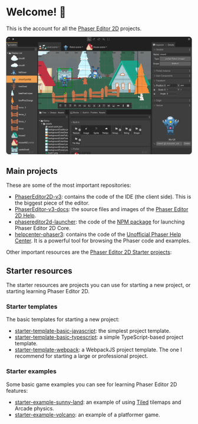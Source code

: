 # Welcome! 👋

This is the account for all the [Phaser Editor 2D](https://phasereditor2d.com) projects.

![screenshot](editor-screenshot.png)


## Main projects

These are some of the most important repositories:

* [PhaserEditor2D-v3](https://github.com/PhaserEditor2D/PhaserEditor2D-v3): contains the code of the IDE (the client side). This is the biggest piece of the editor.
* [PhaserEditor-v3-docs](https://github.com/PhaserEditor2D/PhaserEditor-v3-docs): the source files and images of the [Phaser Editor 2D Help](https://help.phasereditor2d.com/v3).
* [phasereditor2d-launcher](https://github.com/PhaserEditor2D/phasereditor2d-launcher): the code of the [NPM package](https://www.npmjs.com/package/phasereditor2d-launcher) for launching Phaser Editor 2D Core.
* [helpcenter-phaser3](https://github.com/PhaserEditor2D/helpcenter-phaser3): contains the code of the [Unofficial Phaser Help Center](https://helpcenter.phasereditor2d.com). It is a powerful tool for browsing the Phaser code and examples.

Other important resources are the [Phaser Editor 2D Starter projects](https://phasereditor2d.com/start):

## Starter resources

The starter resources are projects you can use for starting a new project, or starting learning Phaser Editor 2D.

### Starter templates

The basic templates for starting a new project:

* [starter-template-basic-javascript](https://github.com/PhaserEditor2D/starter-template-basic-javascript): the simplest project template.
* [starter-template-basic-typescript](https://github.com/PhaserEditor2D/starter-template-basic-typescript): a simple TypeScript-based project template.
* [starter-template-webpack](https://github.com/PhaserEditor2D/starter-template-webpack): a WebpackJS project template. The one I recommend for starting a large or professional project.

### Starter examples

Some basic game examples you can see for learning Phaser Editor 2D features:

* [starter-example-sunny-land](https://github.com/PhaserEditor2D/starter-example-sunny-land): an example of using [Tiled](https://www.mapeditor.org/) tilemaps and Arcade physics.
* [starter-example-volcano](https://github.com/PhaserEditor2D/starter-example-volcano): an example of a platformer game.